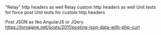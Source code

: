 "Relay" http headers as well
Relay custom http headers as well
Unit tests for force post
Unit tests for custom http headers

Post JSON as like AngularJS or JQery
	https://lornajane.net/posts/2011/posting-json-data-with-php-curl

